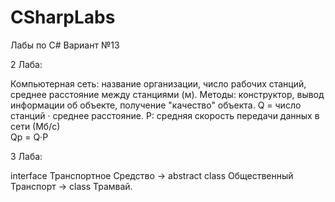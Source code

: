 # CSharpLabs

Лабы по C#
Вариант №13

2 Лаба:

Компьютерная сеть: название организации, число рабочих станций, среднее расстояние между станциями (м). Методы: конструктор, вывод информации об объекте, получение "качество" объекта. Q = число станций · среднее расстояние.
P: средняя скорость передачи данных в сети (Мб/с)   
Qp = Q·Р 

3 Лаба:

interface Транспортное Средство -> abstract class Общественный Транспорт -> class Трамвай.
